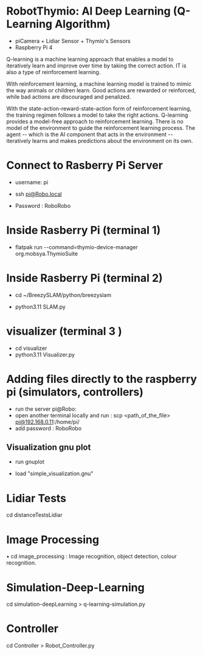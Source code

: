 # RobotThymio: AI Deep Learning (Q-Learning Algorithm)

- piCamera + Lidiar Sensor + Thymio's Sensors
- Raspberry Pi 4

Q-learning is a machine learning approach that enables a model to iteratively learn and improve over time by taking the correct action. IT is also a type of reinforcement learning.

With reinforcement learning, a machine learning model is trained to mimic the way animals or children learn. Good actions are rewarded or reinforced, while bad actions are discouraged and penalized.

With the state-action-reward-state-action form of reinforcement learning, the training regimen follows a model to take the right actions. Q-learning provides a model-free approach to reinforcement learning. There is no model of the environment to guide the reinforcement learning process. The agent -- which is the AI component that acts in the environment -- iteratively learns and makes predictions about the environment on its own.


# Connect to Rasberry Pi Server

- username: pi

- ssh pi@Robo.local

- Password : RoboRobo 

# Inside Rasberry Pi  (terminal 1)

- flatpak run --command=thymio-device-manager org.mobsya.ThymioSuite

# Inside Rasberry Pi (terminal 2)

- cd ~/BreezySLAM/python/breezyslam

- python3.11 SLAM.py

# visualizer (terminal 3 )

- cd visualizer 
- python3.11 Visualizer.py

# Adding files directly to the raspberry pi (simulators, controllers)

- run the server pi@Robo:
- open another terminal locally and run : scp <path_of_the_file> pi@192.168.0.11:/home/pi/
- add password : RoboRobo 

## Visualization gnu plot 

- run gnuplot

- load "simple_visualization.gnu"

# Lidiar Tests

cd distanceTestsLidiar

# Image Processing 

• cd image_processing : Image recognition, object detection, colour recognition.

# Simulation-Deep-Learning 

cd simulation-deepLearning > q-learning-simulation.py  

# Controller 

cd Controller  > Robot_Controller.py